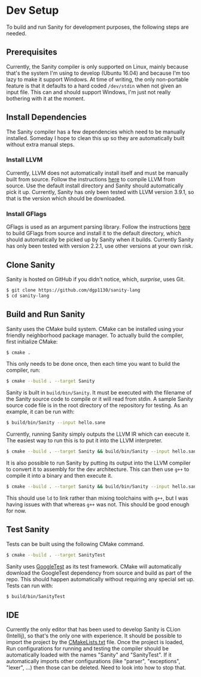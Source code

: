# Dev Setup

To build and run Sanity for development purposes, the following steps are needed.

## Prerequisites

Currently, the Sanity compiler is only supported on Linux, mainly because that's the system I'm using to develop (Ubuntu
16.04) and because I'm too lazy to make it support Windows. At time of writing, the only non-portable feature is that it
defaults to a hard coded `/dev/stdin` when not given an input file. This can and should support Windows, I'm just not
really bothering with it at the moment.

## Install Dependencies

The Sanity compiler has a few dependencies which need to be manually installed. Someday I hope to clean this up so they
are automatically built without extra manual steps.

### Install LLVM

Currently, LLVM does not automatically install itself and must be manually built from source. Follow the instructions
[here](https://github.com/abenkhadra/llvm-pass-tutorial) to compile LLVM from source. Use the default install directory
and Sanity should automatically pick it up. Currently, Sanity has only been tested with LLVM version 3.9.1, so that is
the version which should be downloaded.

### Install GFlags

GFlags is used as an argument parsing library. Follow the instructions
[here](https://github.com/gflags/gflags/blob/master/INSTALL.md) to build GFlags from source and install it to the
default directory, which should automatically be picked up by Sanity when it builds. Currently Sanity has only been
tested with version 2.2.1, use other versions at your own risk.

## Clone Sanity

Sanity is hosted on GitHub if you didn't notice, which, *surprise*, uses Git.

```bash
$ git clone https://github.com/dgp1130/sanity-lang
$ cd sanity-lang
```

## Build and Run Sanity

Sanity uses the CMake build system. CMake can be installed using your friendly neighborhood package manager. To actually
build the compiler, first initialize CMake:

```bash
$ cmake .
```

This only needs to be done once, then each time you want to build the compiler, run:

```bash
$ cmake --build . --target Sanity
```

Sanity is built in `build/bin/Sanity`. It must be executed with the filename of the Sanity source code to compile or it
will read from stdin. A sample Sanity source code file is in the root directory of the repository for testing. As an
example, it can be run with:

```bash
$ build/bin/Sanity --input hello.sane
```

Currently, running Sanity simply outputs the LLVM IR which can execute it. The easiest way to run this is to put it into
the LLVM interpreter.

```bash
$ cmake --build . --target Sanity && build/bin/Sanity --input hello.sane | lli
```

It is also possible to run Sanity by putting its output into the LLVM compiler to convert it to assembly for the dev
architecture. This can then use `g++` to compile it into a binary and then execute it.

```bash
$ cmake --build . --target Sanity && build/bin/Sanity --input hello.sane | llc | g++ -x assembler - -o build/bin/hello && build/bin/hello
```

This should use `ld` to link rather than mixing toolchains with `g++`, but I was having issues with that whereas `g++`
was not. This should be good enough for now.

## Test Sanity

Tests can be built using the following CMake command.

```bash
$ cmake --build . --target SanityTest
```

Sanity uses [GoogleTest](https://github.com/google/googletest) as its test framework. CMake will automatically download
the GoogleTest dependency from source and build as part of the repo. This should happen automatically without requiring
any special set up. Tests can run with:

```bash
$ build/bin/SanityTest
```

## IDE

Currently the only editor that has been used to develop Sanity is CLion (Intellij), so that's the only one with
experience. It should be possible to import the project by the
[CMakeLists.txt](https://github.com/dgp1130/sanity-lang/blob/master/CMakeLists.txt) file. Once the project is loaded,
Run configurations for running and testing the compiler should be automatically loaded with the names "Sanity" and
"SanityTest". If it automatically imports other configurations (like "parser", "exceptions", "lexer", ...) then those
can be deleted. Need to look into how to stop that.